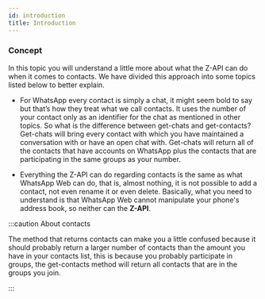 ```yaml
---
id: introduction
title: Introduction
---
```


### Concept 

In this topic you will understand a little more about what the Z-API can do when it comes to contacts. We have divided this approach into some topics listed below to better explain.

- For WhatsApp every contact is simply a chat, it might seem bold to say but that’s how they treat what we call contacts. It uses the number of your contact only as an identifier for the chat as mentioned in other topics. So what is the difference between get-chats and get-contacts? Get-chats will bring every contact with which you have maintained a conversation with or have an open chat with. Get-chats will return all of the contacts that have accounts on WhatsApp plus the contacts that are participating in the same groups as your number.

- Everything the Z-API can do regarding contacts is the same as what WhatsApp Web can do, that is, almost nothing, it is not possible to add a contact, not even rename it or even delete. Basically, what you need to understand is that WhatsApp Web cannot manipulate your phone's address book, so neither can the **Z-API**.


:::caution About contacts

The method that returns contacts can make you a little confused because it should probably return a larger number of contacts than the amount you have in your contacts list, this is because you probably participate in groups, the get-contacts method will return all contacts that are in the groups you join.

:::
